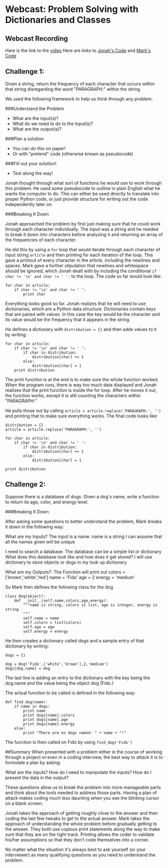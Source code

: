# Webcast: Problem Solving with Dictionaries and Classes


## Webcast Recording

Here is the link to the [video][recording]
Here are links to [Jonah's Code][code1] and [Mark's Code][code2]

## Challenge 1:
Given a string, return the frequency of each character that occurs within that string disregarding the word "PARAGRAPH:" within the string.


We used the following framework to help us think through any problem:

###Understand the Problem
  - What are the input(s)?
  - What do we need to do to the input(s)?
  - What are the output(s)?

###Plan a solution
  - You can do this on paper!
  - Or with "pretend" code (otherwise known as pseudocode)

###Fill out your solution!
  - Test along the way!

Jonah thought through what sort of functions he would use to work through this problem. He used some pseudocode to outline in plain English what he wants the computer to do. This can either be used directly to translate into proper Python code, or just provide structure for writing out the code independently later on.


###Breaking It Down

Jonah approached the problem by first just making sure that he could work through each character individually. The input was a string and he needed to break it down into characters before analyzing it and returning an array of the frequencies of each character.

 He did this by using a `for` loop that would iterate through each character of input string `article` and then printing for each iteration of the loop. This gave a printout of every character in the article, including the newlines and spaces. Mark gave a further stipulation that newlines and whitespace should be ignored, which Jonah dealt with by including the conditional `if char != '\n' and char != ' ':` to the loop. The code so far would look like:
```
for char in article:
	if char != '\n' and char != ' ':
		print char

```
Everything looks good so far. Jonah realizes that he will need to use dictionaries, which are a Python data structure. Dictionaries contain keys that are paired with values. In this case the key would be the character and its value would be the frequency that it appears in the string.

He defines a dictionary with `distribution = {}` and then adds values to it by writing:
```
for char in article:
	if char != '\n' and char != ' ':
		if char in distribution:
			distribution[char] += 1
		else:
			distribution[char] = 1
	print distribution
```
The print function is at the end is to make sure the whole function worked. When the program runs, there is way too much data displayed and Jonah realizes that the print function is inside the for loop. After he moves it out, the function works, except it is still counting the characters within "PARAGRAPH:" 

He pulls those out by calling `article = article.replace('PARAGRAPH:', '')` and printing that to make sure everything works.
The final code looks like:

```
distribution = {}
article = article.replace('PARAGRAPH:', '')

for char in article:
	if char != '\n' and char != ' ':
		if char in distribution:
			distribution[char] += 1
		else:
			distribution[char] = 1

print distribution
```
## Challenge 2:
Suppose there is a database of dogs. Given a dog's name, write a function to return its age, color, and energy level.

###Breaking It Down

After asking some questions to better understand the problem, Mark breaks it down in the following way: 

What are my Inputs?
	The input is a name. name is a string
	I can assume that all the names given will be unique

I need to search a database. The database can be a simple list or dictionary
	What does this database look like and how does it get stored?
	I will use dictionary to store objects or dogs in my look up dictionary

What are my Outputs?:
	The Function will print out
	colors = ['brown','white','red']
	name = 'Fido'
	age = 2
	energy = 'medium'

So Mark then defines the following class for the dog

```
class Dog(object):
    def __init__(self,name,colors,age,energy):
        """name is string, colors is list, age is integer, energy is string
        """
        self.name = name
        self.colors = list(colors)
        self.age = age
        self.energy = energy
```
He then creates a dictionary called dogs and a sample entry of that dictionary by writing:
```
dogs = {}

dog = Dog('Fido',['white','brown'],2,'medium')
dogs[dog.name] = dog
```
The last line is adding an entry to the dictionary with the key being the dog.name and the value being the object dog (Fido.)

The actual function to be called is defined in the following way:
```
def find_dog(name):
    if name in dogs:
        print name
        print dogs[name].colors
        print dogs[name].age
        print dogs[name].energy
    else:
        print "There are no dogs named: " + name + "!"
```
The function is then called on Fido by using `find_dog('Fido')`

##Summary
When presented with a problem either in the course of working through a project or even in a coding interview, the best way to attack it is to formulate a plan by asking:

What are the inputs?
How do I need to manipulate the inputs?
How do I present the data in the output?

These questions allow us to break the problem into more manageable parts and think about the tools needed to address those parts. Having a plan of attack makes coding much less daunting when you see the blinking cursor on a blank screen.

Jonah takes the approach of getting roughly close to the answer and then coding the last few tweaks to get to the actual answer. Mark takes the approach of understanding the whole problem before gradually getting to the answer. They both use copious print statements along the way to make sure that they are on the right track. Printing allows the coder to validate his/her assumptions so that they don't code themselves into a corner. 

No matter what the situation it's always best to ask yourself (or your interviewer) as many qualifying questions as you need to understand the problem.

[recording]: https://plus.google.com/u/2/hangouts/onair/watch?hid=hoaevent%2Fcm7gab7fo4n4ngkuhkguitarmj0&ytl=Y-9ScYi-BWo&hl=en&t=2.34
[code1]: String_manipulation.py
[code2]: dogs_class.py

